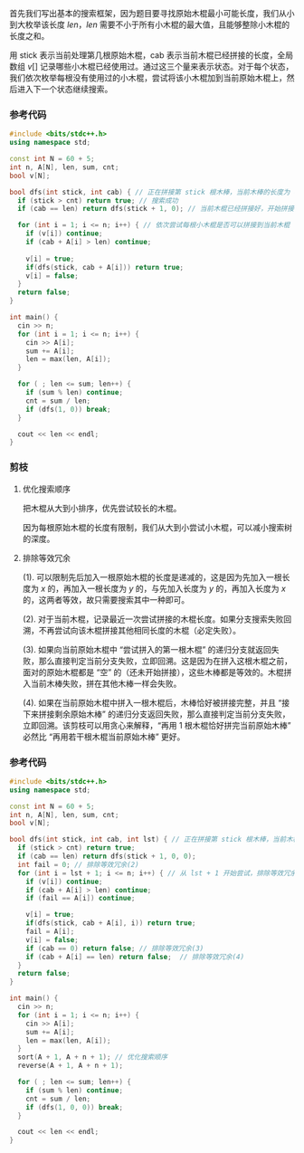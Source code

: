 首先我们写出基本的搜索框架，因为题目要寻找原始木棍最小可能长度，我们从小到大枚举该长度 $len$，$len$ 需要不小于所有小木棍的最大值，且能够整除小木棍的长度之和。

用 stick 表示当前处理第几根原始木棍，cab 表示当前木棍已经拼接的长度，全局数组 $v[]$ 记录哪些小木棍已经使用过。通过这三个量来表示状态。对于每个状态，我们依次枚举每根没有使用过的小木棍，尝试将该小木棍加到当前原始木棍上，然后进入下一个状态继续搜索。

### 参考代码

```c++
#include <bits/stdc++.h>
using namespace std;

const int N = 60 + 5;
int n, A[N], len, sum, cnt;
bool v[N];

bool dfs(int stick, int cab) { // 正在拼接第 stick 根木棒，当前木棒的长度为 cab
  if (stick > cnt) return true; // 搜索成功
  if (cab == len) return dfs(stick + 1, 0); // 当前木棍已经拼接好，开始拼接下一根木棍

  for (int i = 1; i <= n; i++) { // 依次尝试每根小木棍是否可以拼接到当前木棍
    if (v[i]) continue;
    if (cab + A[i] > len) continue;
    
    v[i] = true;
    if(dfs(stick, cab + A[i])) return true;
    v[i] = false;
  }
  return false;
}

int main() {
  cin >> n;
  for (int i = 1; i <= n; i++) {
    cin >> A[i];
    sum += A[i];
    len = max(len, A[i]);
  }

  for ( ; len <= sum; len++) {
    if (sum % len) continue;
    cnt = sum / len;
    if (dfs(1, 0)) break;
  }

  cout << len << endl;
}
```

### 剪枝

1. 优化搜索顺序

   把木棍从大到小排序，优先尝试较长的木棍。

   因为每根原始木棍的长度有限制，我们从大到小尝试小木棍，可以减小搜索树的深度。

2. 排除等效冗余

     (1). 可以限制先后加入一根原始木棍的长度是递减的，这是因为先加入一根长度为 $x$ 的，再加入一根长度为 $y$ 的，与先加入长度为 $y$ 的，再加入长度为 $x$ 的，这两者等效，故只需要搜索其中一种即可。

     (2). 对于当前木棍，记录最近一次尝试拼接的木棍长度。如果分支搜索失败回溯，不再尝试向该木棍拼接其他相同长度的木棍（必定失败）。

     (3). 如果向当前原始木棍中 “尝试拼入的第一根木棍” 的递归分支就返回失败，那么直接判定当前分支失败，立即回溯。这是因为在拼入这根木棍之前，面对的原始木棍都是 “空” 的（还未开始拼接），这些木棒都是等效的。木棍拼入当前木棒失败，拼在其他木棒一样会失败。

     (4). 如果在当前原始木棍中拼入一根木棍后，木棒恰好被拼接完整，并且 “接下来拼接剩余原始木棒” 的递归分支返回失败，那么直接判定当前分支失败，立即回溯。该剪枝可以用贪心来解释，“再用 1 根木棍恰好拼完当前原始木棒” 必然比 “再用若干根木棍当前原始木棒” 更好。

### 参考代码

```c++
#include <bits/stdc++.h>
using namespace std;

const int N = 60 + 5;
int n, A[N], len, sum, cnt;
bool v[N];

bool dfs(int stick, int cab, int lst) { // 正在拼接第 stick 根木棒，当前木棒的长度为 cab
  if (stick > cnt) return true;
  if (cab == len) return dfs(stick + 1, 0, 0);
  int fail = 0; // 排除等效冗余(2)
  for (int i = lst + 1; i <= n; i++) { // 从 lst + 1 开始尝试，排除等效冗余(1)
    if (v[i]) continue;
    if (cab + A[i] > len) continue;
    if (fail == A[i]) continue;

    v[i] = true;
    if(dfs(stick, cab + A[i], i)) return true;
    fail = A[i];
    v[i] = false;
    if (cab == 0) return false; // 排除等效冗余(3)
    if (cab + A[i] == len) return false;  // 排除等效冗余(4)
  }
  return false;
}

int main() {
  cin >> n;
  for (int i = 1; i <= n; i++) {
    cin >> A[i];
    sum += A[i];
    len = max(len, A[i]);
  }
  sort(A + 1, A + n + 1); // 优化搜索顺序
  reverse(A + 1, A + n + 1);

  for ( ; len <= sum; len++) {
    if (sum % len) continue;
    cnt = sum / len;
    if (dfs(1, 0, 0)) break;
  }

  cout << len << endl;
}
```



